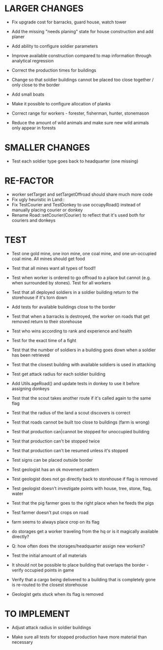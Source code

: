 LARGER CHANGES
==============

* Fix upgrade cost for barracks, guard house, watch tower

* Add the missing "needs planing" state for house construction and add planer

* Add ability to configure soldier parameters

* Improve available construction compared to map information through analytical regression

* Correct the production times for buildings

* Change so that soldier buildings cannot be placed too close together / only close to the border

* Add small boats

* Make it possible to configure allocation of planks

* Correct range for workers - forester, fisherman, hunter, stonemason

* Reduce the amount of wild animals and make sure new wild animals only appear in forests


SMALLER CHANGES
===============

* Test each soldier type goes back to headquarter (one missing)


RE-FACTOR
=========
*  worker setTarget and setTargetOffroad should share much more code
*  Fix ugly heuristic in Land::<init>
*  Fix TestCourier and TestDonkey to use occupyRoad() instead of manually placing courier or donkey
*  Rename Road::setCourier(Courier) to reflect that it's used both for couriers and donkeys


TEST
====

*  Test one gold mine, one iron mine, one coal mine, and one un-occupied coal mine. All mines should get food

*  Test that all mines want all types of food!!

*  Test when worker is ordered to go offroad to a place but cannot (e.g. when surrounded by stones). Test for all workers 

*  Test that all deployed soldiers in a soldier building return to the storehouse if it's torn down

*  Add tests for available buildings close to the border

*  Test that when a barracks is destroyed, the worker on roads that get removed return to their storehouse

*  Test who wins according to rank and experience and health

*  Test for the exact time of a fight

*  Test that the number of soldiers in a building goes down when a soldier has been retrieved

*  Test that the closest building with available soldiers is used in attacking

*  Test get attack radius for each soldier building

*  Add Utils.ageRoad() and update tests in donkey to use it before assigning donkeys

*  Test that the scout takes another route if it's called again to the same flag

*  Test that the radius of the land a scout discovers is correct

*  Test that roads cannot be built too close to buildings (farm is wrong)

*  Test that production can|cannot be stopped for unoccupied building

*  Test that production can't be stopped twice

*  Test that production can't be resumed unless it's stopped

*  Test signs can be placed outside border

*  Test geologist has an ok movement pattern

*  Test geologist does not go directly back to storehouse if flag is removed

*  Test geologist doesn't investigate points with house, tree, stone, flag, water

*  Test that the pig farmer goes to the right place when he feeds the pigs

*  Test farmer doesn't put crops on road
 
*  farm seems to always place crop on its flag

*  do storages get a worker traveling from the hq or is it magically available directly?

*  Q: how often does the storages/headquarter assign new workers?

*  Test the initial amount of all materials

*  It should not be possible to place building that overlaps the border - verify occupied points in game

*  Verify that a cargo being delivered to a building that is completely gone is re-routed to the closest storehouse

*  Geologist gets stuck when its flag is removed




TO IMPLEMENT
============

*  Adjust attack radius in soldier buildings

*  Make sure all tests for stopped production have more material than necessary

